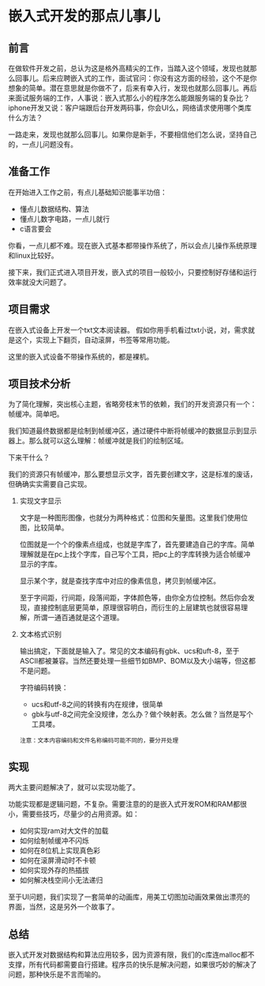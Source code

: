 # 嵌入式开发的那点儿事儿

## 前言

在做软件开发之前，总认为这是格外高精尖的工作，当踏入这个领域，发现也就那么回事儿。后来应聘嵌入式的工作，面试官问：你没有这方面的经验，这个不是你想象的简单。潜在意思就是你做不了，后来有幸入行，发现也就那么回事儿。再后来面试服务端的工作，人事说：嵌入式那么小的程序怎么能跟服务端的复杂比？iphone开发又说：客户端跟后台开发两码事，你会UI么，网络请求使用哪个类库什么方法？

一路走来，发现也就那么回事儿。如果你是新手，不要相信他们怎么说，坚持自己的，一点儿问题没有。

## 准备工作

在开始进入工作之前，有点儿基础知识能事半功倍：

* 懂点儿数据结构、算法
* 懂点儿数字电路，一点儿就行
* c语言要会

你看，一点儿都不难。现在嵌入式基本都带操作系统了，所以会点儿操作系统原理和linux比较好。

接下来，我们正式进入项目开发，嵌入式的项目一般较小，只要控制好存储和运行效率就没大问题了。

## 项目需求

在嵌入式设备上开发一个txt文本阅读器。
假如你用手机看过txt小说，对，需求就是这个，实现上下翻页，自动滚屏，书签等常用功能。

这里的嵌入式设备不带操作系统的，都是裸机。

## 项目技术分析

为了简化理解，突出核心主题，省略旁枝末节的依赖，我们的开发资源只有一个：帧缓冲。简单吧。

我们知道最终数据都是绘制到帧缓冲区，通过硬件中断将帧缓冲的数据显示到显示器上。那么就可以这么理解：帧缓冲就是我们的绘制区域。

下来干什么？

我们的资源只有帧缓冲，那么要想显示文字，首先要创建文字，这是标准的废话，但确确实实需要自己实现。

1. 实现文字显示

	文字是一种图形图像，也就分为两种格式：位图和矢量图。这里我们使用位图，比较简单。
	
	位图就是一个个的像素点组成，也就是字库了，首先要建造自己的字库。简单理解就是在pc上找个字库，自己写个工具，把pc上的字库转换为适合帧缓冲显示的字库。
	
	显示某个字，就是查找字库中对应的像素信息，拷贝到帧缓冲区。
	
	至于字间距，行间距，段落间距，字体颜色等，由你全方位控制。然后你会发现，直接控制底层更简单，原理很容明白，而衍生的上层建筑也就很容易理解，所谓一通百通就是这个道理。

2. 文本格式识别

	输出搞定，下面就是输入了。常见的文本编码有gbk、ucs和uft-8，至于ASCII都被兼容。当然还要处理一些细节如BMP、BOM以及大小端等，但这都不是问题。

	字符编码转换：
	
	* ucs和utf-8之间的转换有内在规律，很简单
	* gbk与utf-8之间完全没规律，怎么办？做个映射表。怎么做？当然是写个工具喽。
	
	```
	注意：文本内容编码和文件名称编码可能不同的，要分开处理
	```

## 实现

两大主要问题解决了，就可以实现功能了。

功能实现都是逻辑问题，不复杂。需要注意的的是嵌入式开发ROM和RAM都很小，需要些技巧，尽量少的占用资源。如：

* 如何实现ram对大文件的加载
* 如何绘制帧缓冲不闪烁
* 如何在8位机上实现真色彩
* 如何在滚屏滑动时不卡顿
* 如何实现外存的热插拔
* 如何解决栈空间小无法递归

至于UI问题，我们实现了一套简单的动画库，用美工切图加动画效果做出漂亮的界面，当然，这是另外一个故事了。

## 总结

嵌入式开发对数据结构和算法应用较多，因为资源有限，我们的c库连malloc都不支撑，所有代码都需要自行搭建。程序员的快乐是解决问题，如果很巧妙的解决了问题，那种快乐是不言而喻的。


